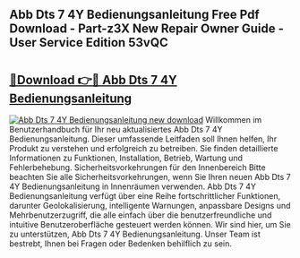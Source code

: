 ## Abb Dts 7 4Y Bedienungsanleitung Free Pdf Download - Part-z3X New Repair Owner Guide - User Service Edition 53vQC

# <h2><a href="http://df4wm19.blite.top/?on=Abb+Dts+7+4Y+Bedienungsanleitung">🔗Download 👉🔴 Abb Dts 7 4Y Bedienungsanleitung</a></h2>

[![Abb Dts 7 4Y Bedienungsanleitung new download](https://i.imgur.com/lujVjoI.png)](http://df4wm19.blite.top/?on=Abb+Dts+7+4Y+Bedienungsanleitung)
Willkommen im Benutzerhandbuch für Ihr neu aktualisiertes Abb Dts 7 4Y Bedienungsanleitung. Dieser umfassende Leitfaden soll Ihnen helfen, Ihr Produkt zu verstehen und erfolgreich zu betreiben. Sie finden detaillierte Informationen zu Funktionen, Installation, Betrieb, Wartung und Fehlerbehebung. Sicherheitsvorkehrungen für den Innenbereich Bitte beachten Sie alle Sicherheitsvorkehrungen, wenn Sie Ihren neuen Abb Dts 7 4Y Bedienungsanleitung in Innenräumen verwenden. Abb Dts 7 4Y Bedienungsanleitung verfügt über eine Reihe fortschrittlicher Funktionen, darunter Geolokalisierung, intelligente Warnungen, anpassbare Designs und Mehrbenutzerzugriff, die alle einfach über die benutzerfreundliche und intuitive Benutzeroberfläche gesteuert werden können. Wir sind hier, um Sie zu unterstützen, Abb Dts 7 4Y Bedienungsanleitung. Unser Team ist bestrebt, Ihnen bei Fragen oder Bedenken behilflich zu sein.
